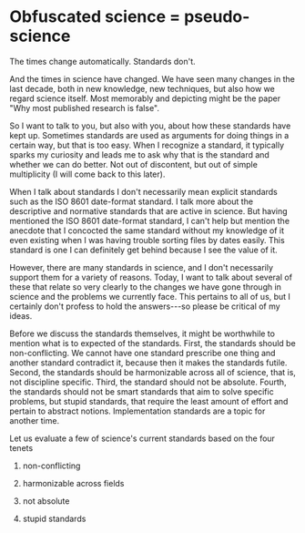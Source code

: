 # Obfuscated science = pseudo-science

The times change automatically. Standards don't.

And the times in science have changed. We have seen many changes in the last decade, both in new knowledge, new techniques, but also how we regard science itself. Most memorably and depicting might be the paper "Why most published research is false".

So I want to talk to you, but also with you, about how these standards have kept up. Sometimes standards are used as arguments for doing things in a certain way, but that is too easy. When I recognize a standard, it typically sparks my curiosity and leads me to ask why that is the standard and whether we can do better. Not out of discontent, but out of simple multiplicity (I will come back to this later).

When I talk about standards I don't necessarily mean explicit standards such as the ISO 8601 date-format standard. I talk more about the descriptive and normative standards that are active in science. But having mentioned the ISO 8601 date-format standard, I can't help but mention the anecdote that I concocted the same standard without my knowledge of it even existing when I was having trouble sorting files by dates easily. This standard is one I can definitely get behind because I see the value of it.

However, there are many standards in science, and I don't necessarily support them for a variety of reasons. Today, I want to talk about several of these that relate so very clearly to the changes we have gone through in science and the problems we currently face. This pertains to all of us, but I certainly don't profess to hold the answers---so please be critical of my ideas.

Before we discuss the standards themselves, it might be worthwhile to mention what is to expected of the standards. First, the standards should be non-conflicting. We cannot have one standard prescribe one thing and another standard contradict it, because then it makes the standards futile. Second, the standards should be harmonizable across all of science, that is, not discipline specific. Third, the standard should not be absolute. Fourth, the standards should not be smart standards that aim to solve specific problems, but stupid standards, that require the least amount of effort and pertain to abstract notions. Implementation standards are a topic for another time.

Let us evaluate a few of science's current standards based on the four tenets

1. non-conflicting

2. harmonizable across fields

3. not absolute

4. stupid standards


